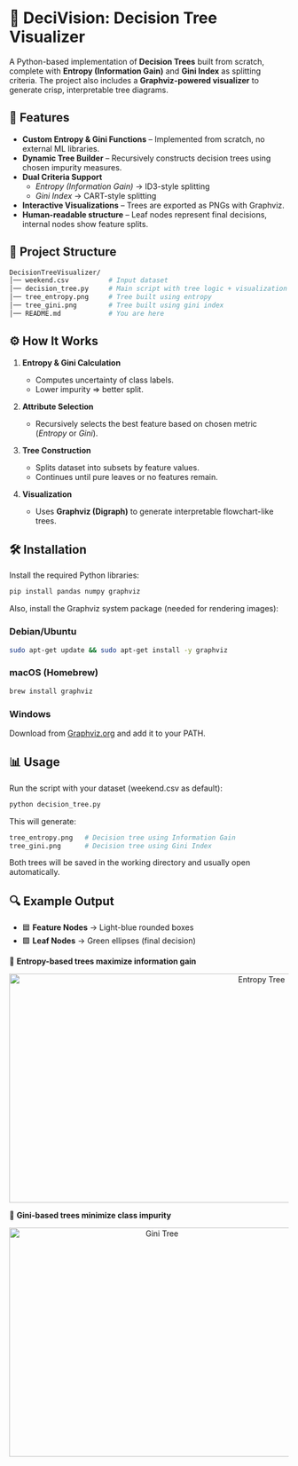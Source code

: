 # 🌳 DeciVision: Decision Tree Visualizer  

A Python-based implementation of **Decision Trees** built from scratch, complete with **Entropy (Information Gain)** and **Gini Index** as splitting criteria. The project also includes a **Graphviz-powered visualizer** to generate crisp, interpretable tree diagrams.  


## 🚀 Features  
- **Custom Entropy & Gini Functions** – Implemented from scratch, no external ML libraries.  
- **Dynamic Tree Builder** – Recursively constructs decision trees using chosen impurity measures.  
- **Dual Criteria Support**  
  - *Entropy (Information Gain)* → ID3-style splitting  
  - *Gini Index* → CART-style splitting  
- **Interactive Visualizations** – Trees are exported as PNGs with Graphviz.  
- **Human-readable structure** – Leaf nodes represent final decisions, internal nodes show feature splits.  


## 📂 Project Structure  
```bash
DecisionTreeVisualizer/
│── weekend.csv          # Input dataset
│── decision_tree.py     # Main script with tree logic + visualization
│── tree_entropy.png     # Tree built using entropy
│── tree_gini.png        # Tree built using gini index
│── README.md            # You are here
```


## ⚙️ How It Works

1. **Entropy & Gini Calculation**  
   - Computes uncertainty of class labels.  
   - Lower impurity ⇒ better split.  

2. **Attribute Selection**  
   - Recursively selects the best feature based on chosen metric (*Entropy* or *Gini*).  

3. **Tree Construction**  
   - Splits dataset into subsets by feature values.  
   - Continues until pure leaves or no features remain.  

4. **Visualization**  
   - Uses **Graphviz (Digraph)** to generate interpretable flowchart-like trees.  


## 🛠 Installation  

Install the required Python libraries:  

```bash
pip install pandas numpy graphviz
```

Also, install the Graphviz system package (needed for rendering images):

### Debian/Ubuntu
```bash
sudo apt-get update && sudo apt-get install -y graphviz
```

### macOS (Homebrew)
```bash
brew install graphviz
```

### Windows
Download from [Graphviz.org](https://graphviz.gitlab.io/download/) and add it to your PATH.


## 📊 Usage

Run the script with your dataset (weekend.csv as default):

```bash
python decision_tree.py
```

This will generate:

```bash
tree_entropy.png   # Decision tree using Information Gain
tree_gini.png      # Decision tree using Gini Index
```

Both trees will be saved in the working directory and usually open automatically.


## 🔍 Example Output

- 🟦 **Feature Nodes** → Light-blue rounded boxes
- 🟩 **Leaf Nodes** → Green ellipses (final decision)

📌 **Entropy-based trees maximize information gain**  

<div align="center">
    <img width="894" height="413" alt="Entropy Tree" src="https://github.com/user-attachments/assets/2fb095ba-5a25-457c-b449-bcb756c3da0c" />
</div>


📌 **Gini-based trees minimize class impurity**

<div align="center">
    <img width="535" height="413" alt="Gini Tree" src="https://github.com/user-attachments/assets/eed20ab2-cf13-4bf6-be7c-316271f04a21" />
</div>

